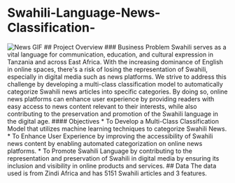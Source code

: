 # Swahili-Language-News-Classification-
<img src="News.gif" alt="News GIF" style="max-width: 100%;">
## Project Overview
### Business Problem
Swahili serves as a vital language for communication, education, and cultural expression in Tanzania and across East Africa. With the increasing dominance of English in online spaces, there's a risk of losing the representation of Swahili, especially in digital media such as news platforms. We strive to address this challenge by developing a multi-class classification model to automatically categorize Swahili news articles into specific categories. By doing so, online news platforms can enhance user experience by providing readers with easy access to news content relevant to their interests, while also contributing to the preservation and promotion of the Swahili language in the digital age.
#### Objectives
* To Develop a Multi-Class Classification Model that utilizes machine learning techniques to categorize Swahili News.
* To Enhance User Experience by improving the accessibility of Swahili news content by enabling automated categorization on online news platforms.
* To Promote Swahili Language by contributing to the representation and preservation of Swahili in digital media by ensuring its inclusion and visibility in online products and services.
## Data
The data used is from Zindi Africa and has 5151 Swahili articles and 3 features.
